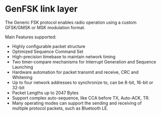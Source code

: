 # GenFSK link layer

The Generic FSK protocol enables radio operation using a custom GFSK/GMSK or MSK modulation format.

Main Features supported:

-   Highly configurable packet structure
-   Optimized Sequence Command Set
-   High-precision timebase to maintain network timing
-   Two timer-compare mechanisms for Interrupt Generation and Sequence Launching
-   Hardware automation for packet transmit and receive, CRC and Whitening
-   Up to four network addresses to synchronize to, can be 8-bit, 16-bit or 32-bit
-   Packet Lengths up to 2047 Bytes
-   Support complex auto-sequence, like CCA before TX, Auto-ACK, TR.
-   Many operating modes can support the sending and receiving of multiple protocol packets, such as Bluetooth LE.


